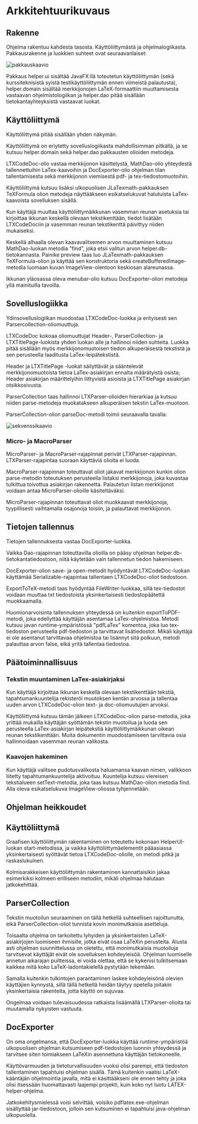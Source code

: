 # Arkkitehtuurikuvaus

## Rakenne
Ohjelma rakentuu kahdesta tasosta. Käyttöliittymästä ja ohjelmalogiikasta. Pakkausrakenne ja luokkien suhteet ovat seuraavanlaiset:

![pakkauskaavio](https://github.com/alekmus/LaTex-Helper/blob/master/dokumentointi/packagediagram.png)

 Pakkaus helper.ui sisältää JavaFX:llä toteutetun käyttöliittymän (sekä kurssiteknisistä syistä testikäyttöliittymän ennen viimeistä palautusta), helper.domain sisältää merkkijonojen LaTeX-formaattiin muuttamisesta vastaavan ohjelmistologiikan ja helper.dao pitää sisällään tietokantayhteyksistä vastaavat luokat.

## Käyttöliittymä
Käyttöliittymä pitää sisällään yhden näkymän.

Käyttöliittymä on eriytetty sovelluslogiikasta mahdollisimman pitkällä, ja se kutsuu helper.domain sekä helper.dao pakkausten olioiden metodeja.

LTXCodeDoc-olio vastaa merkkijonon käsittelystä, MathDao-olio yhteydestä tallennettuihin LaTex-kaavoihin ja DocExporter-olio ohjelman tilan tallentamisesta sekä merkkijonon viemisestä pdf- ja tex-tiedostomuotoihin.

Käyttöliittymä kutsuu lisäksi ulkopuolisen JLaTexmath-pakkauksen TeXFormula olion metodeja näyttääkseen esikatselukuvat halutuista LaTex-kaavoista sovelluksen sisällä.

Kun käyttäjä muuttaa käyttöliittymäikkunan vasemman reunan asetuksia tai kirjoittaa ikkunan keskellä olevaan tekstikenttään, tiedot lisätään LTXCodeDociin ja vasemman reunan tekstikenttä päivittyy niiden mukaiseksi.

Keskellä alhaalla olevan kaavavalitsemen arvon muuttaminen kutsuu MathDao-luokan metodia "find", joka etsii valitun arvon helper.db-tietokannasta. Painike preview taas luo JLaTexmath-pakkauksen TeXFormula-olion ja käyttää sen konstruktoria sekä createBufferedImage-metodia luomaan kuvan ImageView-olentoon keskiosan alareunassa.

Ikkunan yläosassa oleva menubar-olio kutsuu DocExporter-olion metodeja yllä mainituilla tavoilla.

## Sovelluslogiikka

Ydinsovelluslogiikan muodostaa LTXCodeDoc-luokka ja erityisesti sen Parsercollection-oliomuuttuja.

LTXCodeDoc kokoaa oliomuuttujat Header-, ParserCollection- ja LTXTitlePage-luokista yhden luokan alle ja hallinnoi niiden suhteita. Luokka pitää sisällään myös merkkijonomuotoisen tiedon alkuperäisestä tekstistä ja sen perusteella laaditusta LaTex-leipätekstistä.

Header ja LTXTitlePage -luokat säilyttävät ja sääntelevät merkkijonomuotoista tietoa LaTex-asiakirjan ennalta määrätyistä osista; Header asiakirjan määrittelyihin liittyvistä asioista ja LTXTitlePage asiakirjan otsikkosivusta.

ParserCollection taas hallinnoi LTXParser-olioiden hierarkiaa ja kutsuu niiden parse-metodeja muokatakseen alkuperäisen tekstin LaTex-muotoon.

ParserCollection-olion parseDoc-metodi toimii seuraavalla tavalla:

![sekvenssikaavio](https://github.com/alekmus/LaTex-Helper/blob/master/dokumentointi/Parsercollection%20parseDoc(doc).png)

### Micro- ja MacroParser
MicroParser- ja MacroParser-rajapinnat perivät LTXParser-rajapinnan. LTXParser-rajapintaa suoraan käyttäviä olioita ei luoda.

MacroParser-rajapinnan toteuttavat oliot jakavat merkkijonon kunkin olion parse-metodin toteutuksen perusteella listaksi merkkijonoja, joka kuvastaa tulkittua toivottua asiakirjan rakennetta. Palautetun listan merkkijonot voidaan antaa MicroParser-olioille käsiteltäväksi.

MicroParser-rajapinnan toteuttavat oliot muokkaavat merkkijonoja, tyypillisesti vaihtamalla osajonoja toisiin, ja palauttavat merkkijonon.

## Tietojen tallennus
Tietojen tallennuksesta vastaa DocExporter-luokka.

Vaikka Dao-rajapinnan toteuttavilla olioilla on pääsy ohjelman helper.db-tietokantatiedostoon, niitä käytetään vain tallennetun tiedon hakemiseen.

DocExporter-olion save- ja open-metodit hyödyntävät LTXCodeDoc-luokan käyttämää Serializable-rajapintaa tallentaen LTXCodeDoc-oliot tiedostoon.

ExportToTeX-metodi taas hyödyntää FileWriter-luokkaa, sillä tex-tiedostot voidaan muuttaa txt tiedostoista yksinkertaisesti tiedostopäätettä muokkaamalla.

Huomionarvoisinta tallennuksen yhteydessä on kuitenkin exportToPDF-metodi, joka edellyttää käyttäjän asentamaa LaTex-ohjelmistoa. Metodi kutsuu javan runtime-ympäristössä "pdfLaTex" komentoa, joka luo tex-tiedoston perusteella pdf-tiedoston ja tarvittavat lisätiedostot. Mikäli käyttäjä ei ole asentanut tarvittavaa ohjelmistoa tai lisännyt sitä polkuun, metodi palauttaa arvon false, eikä yritä tallentaa tiedostoa.

## Päätoiminnallisuus
### Tekstin muuntaminen LaTex-asiakirjaksi
Kun käyttäjä kirjoittaa ikkunan keskellä olevaan tekstikenttään tekstiä, tapahtumankuuntelija rekisteröi muutoksen kentän arvossa ja tallentaa uuden arvon LTXCodeDoc-olion text- ja doc-oliomuutujien arvoksi.

Käyttöliittymä kutsuu tämän jälkeen LTXCodeDoc-olion parse-metodia, joka yrittää mukailla käyttäjän syöttämän tekstin muotoilua ja luoda sen perusteella LaTex-asiakirjan leipätekstiä käyttöliittymäikkunan oikean reunan tekstikenttään. Muita dokumentin muodostamiseen tarvittavia osia hallinnoidaan vasemman reunan valikosta.

### Kaavojen hakeminen
Kun käyttäjä valitsee pudotusvalikosta haluamansa kaavan nimen, valikkoon liitetty tapahtumankuuntelija aktivoituu. Kuuntelija kutsuu viereisen tekstialueen setText-metodia, joka taas kutsuu MathDao-olion metodia find. Alla oleva esikatselukuva ImageView-oliossa tyhjennetään.

## Ohjelman heikkoudet
## Käyttöliittymä
Graafisen käyttöliittymän rakentaminen on toteutettu kokonaan HelperUI-luokan start-metodissa, ja vaikka käyttöliittymäelementit pääasiassa yksinkertaisesti syöttävät tietoa LTXCodeDoc-oliolle, on metodi pitkä ja raskaslukuinen.

Kolmisarakkeisen käyttöliittymän rakentaminen kannattaisikin jakaa esimerkiksi kolmeen erilliseen metodiin, mikäli ohjelmaa halutaan jatkokehittää.

## ParserCollection
Tekstin muotoilun seuraaminen on tällä hetkellä suhteellisen rajoittunutta, eikä ParserCollection-oliot tunnista kovin monimutkaisia asetteluja.

Toisaalta ohjelma on tarkoitettu lyhyiden ja yksinkertaisten LaTeX-asiakirjojen luomiseen ihmisille, jotka eivät osaa LaTeXin perusteita. Alusta asti ohjelman suunnittelussa on oletettu, että monimutkaisia muotoiluja tarvitsevat käyttäjät eivät ole sovelluksen kohdeyleisöä. Ohjelman luomiselle annetun aikarajan puitteissa, ei voida olettaa, että se kykenisi tulkitsemaan kaikkea mitä koko LaTeX-ladontakielellä pystytään tekemään.

Samalla kuitenkin tulkintojen parantaminen laskee kohdeyleisönä olevien käyttäjien kynnystä, sillä tällä hetkellä heidän täytyy opetella joitakin yksinkertaisia rakenteita, jotta käyttö on sujuvaa.

Ongelmaa voidaan tulevaisuudessa ratkaista lisäämällä LTXParser-olioita tai muutamalla nykyisten vastuuta.

## DocExporter
On oma ongelmansa, että DocExporter-luokka käyttää runtime-ympäristöä ulkopuolisen ohjelman kutsumiseen pdf-tiedostojen luonnin yhteydessä ja tarvitsee siten toimiakseen LaTeXin asennettuna käyttäjän tietokoneelle.

Käyttövarmuuden ja tietoturvallisuuden vuoksi olisi parempi, että tiedoston tallentaminen tapahtuisi ohjelman sisällä. Tämä kuitenkin vaatisi LaTeX-kääntäjän ohjelmointia javalla, mitä ei käsittääkseni ole ennen tehty ja joka olisi itsessään huomattavasti laajempi projekti, kuin koko nyt luotu LATEX-helper-ohjelma.

Jatkokehitysmielessä voisi selvittää, voisiko pdflatex.exe-ohjelman sisällyttää jar-tiedostoon, jolloin sen kutsuminen ei tapahtuisi java-ohjelman ulkopuolella.
